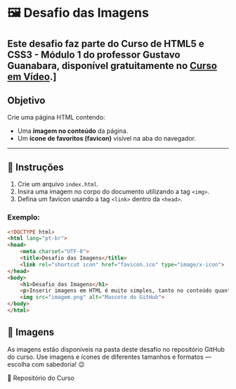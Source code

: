 # 🖼️ Desafio das Imagens
Este desafio faz parte do **Curso de HTML5 e CSS3 - Módulo 1** do professor **Gustavo Guanabara**, disponível gratuitamente no [Curso em Vídeo](https://www.cursoemvideo.com/curso/html5-css3-modulo1).]
---
## Objetivo

Crie uma página HTML contendo:

- Uma **imagem no conteúdo** da página.
- Um **ícone de favoritos (favicon)** visível na aba do navegador.

---

## 🔧 Instruções

1. Crie um arquivo `index.html`.
2. Insira uma imagem no corpo do documento utilizando a tag `<img>`.
3. Defina um favicon usando a tag `<link>` dentro da `<head>`.

### Exemplo:

```html
<!DOCTYPE html>
<html lang="pt-br">
<head>
    <meta charset="UTF-8">
    <title>Desafio das Imagens</title>
    <link rel="shortcut icon" href="favicon.ico" type="image/x-icon">
</head>
<body>
    <h1>Desafio das Imagens</h1>
    <p>Inserir imagens em HTML é muito simples, tanto no conteúdo quanto lá em cima, como ícone de favoritos!</p>
    <img src="imagem.png" alt="Mascote do GitHub">
</body>
</html>
```
## 📁 Imagens
As imagens estão disponíveis na pasta deste desafio no repositório GitHub do curso. Use imagens e ícones de diferentes tamanhos e formatos — escolha com sabedoria! 😉 <br>

🔗 Repositório do Curso
